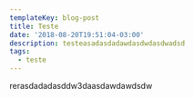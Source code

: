 ```yaml
---
templateKey: blog-post
title: Teste
date: '2018-08-20T19:51:04-03:00'
description: testeasadasdadawdasdwdasdwadsd
tags:
  - teste
---
```

rerasdadadasddw3daasdawdawdsdw
